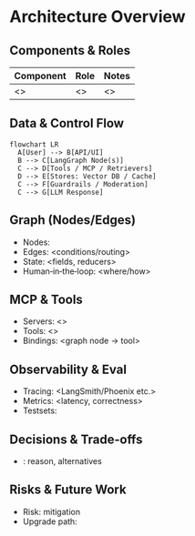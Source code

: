 # Architecture Overview
## Components & Roles
| Component | Role | Notes |
|---|---|---|
| <> | <> | <> |

## Data & Control Flow
```mermaid
flowchart LR
  A[User] --> B[API/UI]
  B --> C[LangGraph Node(s)]
  C --> D[Tools / MCP / Retrievers]
  D --> E[Stores: Vector DB / Cache]
  C --> F[Guardrails / Moderation]
  C --> G[LLM Response]
```

## Graph (Nodes/Edges)
- Nodes: <list>
- Edges: <conditions/routing>
- State: <fields, reducers>
- Human‑in‑the‑loop: <where/how>

## MCP & Tools
- Servers: <>
- Tools: <>
- Bindings: <graph node → tool>

## Observability & Eval
- Tracing: <LangSmith/Phoenix etc.>
- Metrics: <latency, correctness>
- Testsets: <RAGAS etc.>

## Decisions & Trade‑offs
- <decision>: reason, alternatives

## Risks & Future Work
- Risk: mitigation
- Upgrade path:
